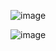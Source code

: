 ![image](https://user-images.githubusercontent.com/79454375/199480928-3c6cde37-53e1-4b66-85c1-e18ea707aa44.png)

![image](https://user-images.githubusercontent.com/79454375/199481029-b9ee027c-db34-47e8-bfa3-c95114f0d164.png)
